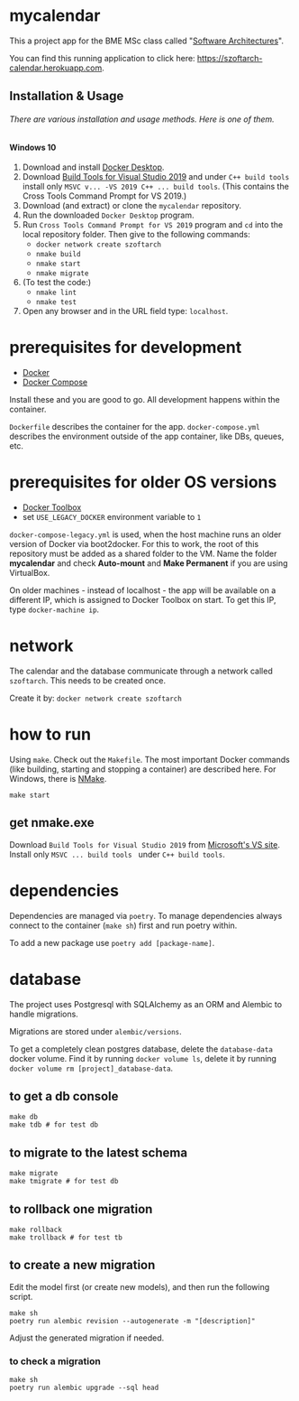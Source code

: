 # mycalendar
This a project app for the BME MSc class called "[Software Architectures](https://www.aut.bme.hu/Course/VIAUMA06)".  
  
You can find this running application to click here: https://szoftarch-calendar.herokuapp.com.

## Installation & Usage
###### There are various installation and usage methods. Here is one of them. 
#### Windows 10 
  1. Download and install [Docker Desktop](https://hub.docker.com/editions/community/docker-ce-desktop-windows/).
  2. Download [Build Tools for Visual Studio 2019](https://visualstudio.microsoft.com/downloads/#build-tools-for-visual-studio-2019) and under `C++ build tools` install only `MSVC v... -VS 2019 C++ ... build tools`. (This contains the Cross Tools Command Prompt for VS 2019.)
  3. Download (and extract) or clone the `mycalendar` repository.
  4. Run the downloaded `Docker Desktop` program. 
  5. Run `Cross Tools Command Prompt for VS 2019` program and `cd` into the local repository folder. Then give to the following commands:
     * `docker network create szoftarch`
     * `nmake build`
     * `nmake start`
     * `nmake migrate`
  6. (To test the code:)
     * `nmake lint`
     * `nmake test`
  7. Open any browser and in the URL field type: `localhost`.

# prerequisites for development
- [Docker](https://docs.docker.com/engine/install/)
- [Docker Compose](https://docs.docker.com/compose/install/)

Install these and you are good to go. All development happens within the container.

`Dockerfile` describes the container for the app. `docker-compose.yml` describes the environment outside of the app container, like DBs, queues, etc.

# prerequisites for older OS versions
- [Docker Toolbox](https://docs.docker.com/toolbox/)
- set `USE_LEGACY_DOCKER` environment variable to `1`

`docker-compose-legacy.yml` is used, when the host machine runs an older version of Docker via boot2docker. For this to work, the root of this repository must be added as a shared folder to the VM. Name the folder **mycalendar** and check **Auto-mount** and **Make Permanent** if you are using VirtualBox.

On older machines - instead of localhost - the app will be available on a different IP, which is assigned to Docker Toolbox on start. To get this IP, type `docker-machine ip`.

# network
The calendar and the database communicate through a network called `szoftarch`. This needs to be created once.

Create it by: `docker network create szoftarch`

# how to run
Using `make`. Check out the `Makefile`. The most important Docker commands (like building, starting and stopping a container) are described here. For Windows, there is [NMake](https://docs.microsoft.com/en-us/cpp/build/reference/nmake-reference?view=vs-2019).

```
make start
```

## get nmake.exe
Download `Build Tools for Visual Studio 2019` from [Microsoft's VS site](https://visualstudio.microsoft.com/downloads/#build-tools-for-visual-studio-2019). Install only `MSVC ... build tools ` under `C++ build tools`.

# dependencies
Dependencies are managed via `poetry`. To manage dependencies always connect to the container (`make sh`)  first and run poetry within.

To add a new package use `poetry add [package-name]`.

# database
The project uses Postgresql with SQLAlchemy as an ORM and Alembic to handle migrations.

Migrations are stored under `alembic/versions`.

To get a completely clean postgres database, delete the `database-data` docker volume. Find it by running `docker volume ls`, delete it by running `docker volume rm [project]_database-data`.

## to get a db console
```
make db
make tdb # for test db
```

## to migrate to the latest schema
```
make migrate
make tmigrate # for test db
```

## to rollback one migration
```
make rollback
make trollback # for test tb
```

## to create a new migration
Edit the model first (or create new models), and then run the following script.

```
make sh
poetry run alembic revision --autogenerate -m "[description]"
```

Adjust the generated migration if needed.

### to check a migration
```
make sh
poetry run alembic upgrade --sql head
```

